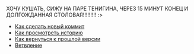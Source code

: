 ХОЧУ КУШАТЬ, СИЖУ НА ПАРЕ ТЕНИГИНА, ЧЕРЕЗ 15 МИНУТ КОНЕЦ И ДОЛГОЖДАННАЯ СТОЛОВАЯ!!!!!!!!! :>
- [Как сделать новый коммит](./commit_help.md)
- [Как просмотреть историю](./log_help.md)
- [Как вернуться к прошлой версии](./reset_help.md)
- [Ветвление](./branch_help.md)
